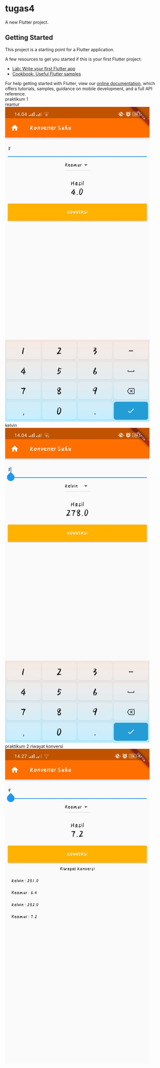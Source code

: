 # tugas4

A new Flutter project.

## Getting Started

This project is a starting point for a Flutter application.

A few resources to get you started if this is your first Flutter project:

- [Lab: Write your first Flutter app](https://flutter.dev/docs/get-started/codelab)
- [Cookbook: Useful Flutter samples](https://flutter.dev/docs/cookbook)

For help getting started with Flutter, view our
[online documentation](https://flutter.dev/docs), which offers tutorials,
samples, guidance on mobile development, and a full API reference.
<br>
praktikum 1
<br>
reamur
<br>
![plot](./img/gambar1.jpeg)
  <br>
kelvin
<br>
![plot](./img/gambar2.jpeg)
<br>
praktikum 2 riwayat konversi
<br>
![plot](./img/gambar3.jpeg)
